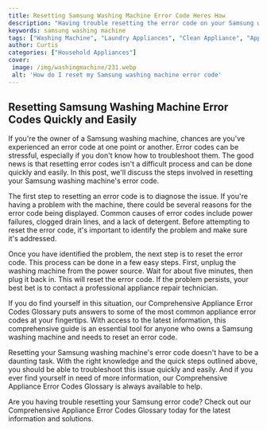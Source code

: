 ```yaml
---
title: Resetting Samsung Washing Machine Error Code Heres How
description: "Having trouble resetting the error code on your Samsung washing machine Well show you how to reset the code in a few simple steps so you can get back to doing your laundry"
keywords: samsung washing machine
tags: ["Washing Machine", "Laundry Appliances", "Clean Appliance", "Appliance Brand", "Appliance Installation"]
author: Curtis
categories: ["Household Appliances"]
cover: 
 image: /img/washingmachine/231.webp
 alt: 'How do I reset my Samsung washing machine error code'
---
```

## Resetting Samsung Washing Machine Error Codes Quickly and Easily

If you're the owner of a Samsung washing machine, chances are you've experienced an error code at one point or another. Error codes can be stressful, especially if you don't know how to troubleshoot them. The good news is that resetting error codes isn't a difficult process and can be done quickly and easily. In this post, we'll discuss the steps involved in resetting your Samsung washing machine's error code. 

The first step to resetting an error code is to diagnose the issue. If you're having a problem with the machine, there could be several reasons for the error code being displayed. Common causes of error codes include power failures, clogged drain lines, and a lack of detergent. Before attempting to reset the error code, it's important to identify the problem and make sure it's addressed. 

Once you have identified the problem, the next step is to reset the error code. This process can be done in a few easy steps. First, unplug the washing machine from the power source. Wait for about five minutes, then plug it back in. This will reset the error code. If the problem persists, your best bet is to contact a professional appliance repair technician. 

If you do find yourself in this situation, our Comprehensive Appliance Error Codes Glossary puts answers to some of the most common appliance error codes at your fingertips. With access to the latest information, this comprehensive guide is an essential tool for anyone who owns a Samsung washing machine and needs to reset an error code.

Resetting your Samsung washing machine's error code doesn't have to be a daunting task. With the right knowledge and the quick steps outlined above, you should be able to troubleshoot this issue quickly and easily. And if you ever find yourself in need of more information, our Comprehensive Appliance Error Codes Glossary is always available to help. 

Are you having trouble resetting your Samsung error code? Check out our Comprehensive Appliance Error Codes Glossary today for the latest information and solutions.

